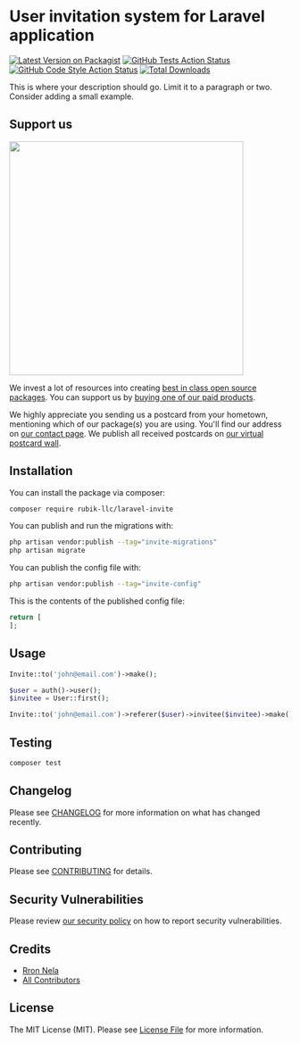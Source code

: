 
# User invitation system for Laravel application

[![Latest Version on Packagist](https://img.shields.io/packagist/v/rubik-llc/laravel-invite.svg?style=flat-square)](https://packagist.org/packages/rubik-llc/laravel-invite)
[![GitHub Tests Action Status](https://img.shields.io/github/workflow/status/rubik-llc/laravel-invite/run-tests?label=tests)](https://github.com/rubik-llc/laravel-invite/actions?query=workflow%3Arun-tests+branch%3Amain)
[![GitHub Code Style Action Status](https://img.shields.io/github/workflow/status/rubik-llc/laravel-invite/Check%20&%20fix%20styling?label=code%20style)](https://github.com/rubik-llc/laravel-invite/actions?query=workflow%3A"Check+%26+fix+styling"+branch%3Amain)
[![Total Downloads](https://img.shields.io/packagist/dt/rubik-llc/laravel-invite.svg?style=flat-square)](https://packagist.org/packages/rubik-llc/laravel-invite)

This is where your description should go. Limit it to a paragraph or two. Consider adding a small example.

## Support us

[<img src="https://github-ads.s3.eu-central-1.amazonaws.com/laravel-invite.jpg?t=1" width="419px" />](https://spatie.be/github-ad-click/laravel-invite)

We invest a lot of resources into creating [best in class open source packages](https://spatie.be/open-source). You can support us by [buying one of our paid products](https://spatie.be/open-source/support-us).

We highly appreciate you sending us a postcard from your hometown, mentioning which of our package(s) you are using. You'll find our address on [our contact page](https://spatie.be/about-us). We publish all received postcards on [our virtual postcard wall](https://spatie.be/open-source/postcards).

## Installation

You can install the package via composer:

```bash
composer require rubik-llc/laravel-invite
```

You can publish and run the migrations with:

```bash
php artisan vendor:publish --tag="invite-migrations"
php artisan migrate
```

You can publish the config file with:

```bash
php artisan vendor:publish --tag="invite-config"
```

This is the contents of the published config file:

```php
return [
];
```

## Usage

```php
Invite::to('john@email.com')->make();

$user = auth()->user();
$invitee = User::first();

Invite::to('john@email.com')->referer($user)->invitee($invitee)->make();
```

## Testing

```bash
composer test
```

## Changelog

Please see [CHANGELOG](CHANGELOG.md) for more information on what has changed recently.

## Contributing

Please see [CONTRIBUTING](https://github.com/spatie/.github/blob/main/CONTRIBUTING.md) for details.

## Security Vulnerabilities

Please review [our security policy](../../security/policy) on how to report security vulnerabilities.

## Credits

- [Rron Nela](https://github.com/rronik)
- [All Contributors](../../contributors)

## License

The MIT License (MIT). Please see [License File](LICENSE.md) for more information.
